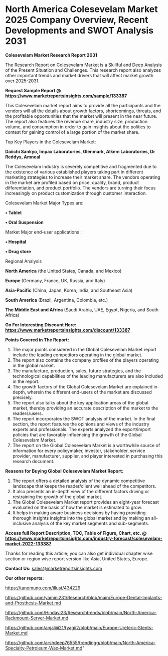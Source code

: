 # North America Colesevelam Market 2025 Company Overview, Recent Developments and SWOT Analysis 2031

<strong>Colesevelam Market Research Report 2031</strong>

The Research Report on Colesevelam Market is a Skillful and Deep Analysis of the Present Situation and Challenges. This research report also analyzes other important trends and market drivers that will affect market growth over 2025-2031.

<strong>Request Sample Report @ <a href=https://www.marketreportsinsights.com/sample/133387>https://www.marketreportsinsights.com/sample/133387</a></strong>

This Colesevelam market report aims to provide all the participants and the vendors will all the details about growth factors, shortcomings, threats, and the profitable opportunities that the market will present in the near future. The report also features the revenue share, industry size, production volume, and consumption in order to gain insights about the politics to contest for gaining control of a large portion of the market share.

Top Key Players in the Colesevelam Market:

<strong>Daiichi Sankyo, Impax Laboratories, Glenmark, Alkem Laboratories, Dr Reddys, Amneal</strong>

The Colesevelam Industry is severely competitive and fragmented due to the existence of various established players taking part in different marketing strategies to increase their market share. The vendors operating in the market are profiled based on price, quality, brand, product differentiation, and product portfolio. The vendors are turning their focus increasingly on product customization through customer interaction.

Colesevelam Market Major Types are:

<strong>• Tablet

• Oral Suspension</strong>

Market Major end-user applications :

<strong>• Hospital

• Drug store</strong>

Regional Analysis

</u><strong><b>North America</b></strong> (the United States, Canada, and Mexico)

<strong><b>Europe </b></strong>(Germany, France, UK, Russia, and Italy)

<strong><b>Asia-Pacific</b></strong> (China, Japan, Korea, India, and Southeast Asia)

<strong><b>South America</b></strong> (Brazil, Argentina, Colombia, etc.)

<strong><b>The Middle East and Africa</b></strong> (Saudi Arabia, UAE, Egypt, Nigeria, and South Africa)

<strong>Go For Interesting Discount Here: <a href=https://www.marketreportsinsights.com/discount/133387>https://www.marketreportsinsights.com/discount/133387</a></strong>

<strong>Points Covered in The Report:</strong>
<ol>
  <li>The major points considered in the Global Colesevelam Market report include the leading competitors operating in the global market.</li>
  <li>The report also contains the company profiles of the players operating in the global market.</li>
  <li>The manufacture, production, sales, future strategies, and the technological capabilities of the leading manufacturers are also included in the report.</li>
  <li>The growth factors of the Global Colesevelam Market are explained in-depth, wherein the different end-users of the market are discussed precisely.</li>
  <li>The report also talks about the key application areas of the global market, thereby providing an accurate description of the market to the readers/users.</li>
  <li>The report incorporates the SWOT analysis of the market. In the final section, the report features the opinions and views of the industry experts and professionals. The experts analyzed the export/import policies that are favorably influencing the growth of the Global Colesevelam Market.</li>
  <li>The report on the Global Colesevelam Market is a worthwhile source of information for every policymaker, investor, stakeholder, service provider, manufacturer, supplier, and player interested in purchasing this research document.</li>
</ol>
<strong>Reasons for Buying Global Colesevelam Market Report:</strong>

<ol>
  <li>The report offers a detailed analysis of the dynamic competitive landscape that keeps the reader/client well ahead of the competitors.</li>
  <li>It also presents an in-depth view of the different factors driving or restraining the growth of the global market.</li>
  <li>The Global Colesevelam Market report provides an eight-year forecast evaluated on the basis of how the market is estimated to grow.</li>
  <li>It helps in making aware business decisions by having providing thorough insights insights into the global market and by making an all-inclusive analysis of the key market segments and sub-segments.</li>
</ol>
<strong>Access full Report Description, TOC, Table of Figure, Chart, etc. @ <a href=https://www.marketreportsinsights.com/industry-forecast/colesevelam-market-2022-133387>https://www.marketreportsinsights.com/industry-forecast/colesevelam-market-2022-133387</a></strong>


Thanks for reading this article; you can also get individual chapter wise section or region wise report version like Asia, United States, Europe.

<strong>Contact Us:</strong>
sales@marketreportsinsights.com

<strong>Our other reports:</strong>

<a href=https://tanomuno.com/illust/434229>https://tanomuno.com/illust/434229</a>

<a href=https://github.com/yamini231/Research/blob/main/Europe-Dental-Implants-and-Prosthesis-Market.md>https://github.com/yamini231/Research/blob/main/Europe-Dental-Implants-and-Prosthesis-Market.md</a>

<a href=https://github.com/Hindavi23/Researchtrends/blob/main/North-America-Rackmount-Server-Market.md>https://github.com/Hindavi23/Researchtrends/blob/main/North-America-Rackmount-Server-Market.md</a>

<a href=https://github.com/anjaliiii21/tyagii2/blob/main/Europe-Ureteric-Stents-Market.md>https://github.com/anjaliiii21/tyagii2/blob/main/Europe-Ureteric-Stents-Market.md</a>

<a href=https://github.com/arshdeep76555/trendingg/blob/main/North-America-Specialty-Petroleum-Wax-Market.md>https://github.com/arshdeep76555/trendingg/blob/main/North-America-Specialty-Petroleum-Wax-Market.md</a>"
